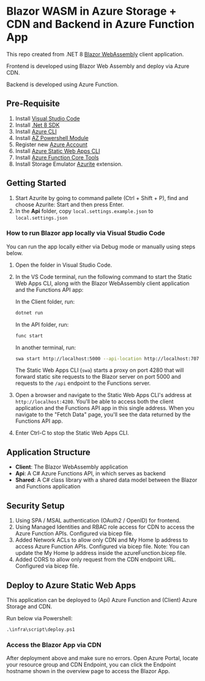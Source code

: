 # Blazor WASM in Azure Storage + CDN and Backend in Azure Function App

This repo created from .NET 8 [Blazor WebAssembly](https://docs.microsoft.com/aspnet/core/blazor/?view=aspnetcore-6.0#blazor-webassembly) client application.

Frontend is developed using Blazor Web Assembly and deploy via Azure CDN.

Backend is developed using Azure Function.

## Pre-Requisite
1. Install [Visual Studio Code](https://code.visualstudio.com/download)
2. Install [.Net 8 SDK](https://dotnet.microsoft.com/download)
3. Install [Azure CLI](https://learn.microsoft.com/en-us/cli/azure/install-azure-cli-windows?tabs=azure-cli)
4. Install [AZ Powershell Module](https://learn.microsoft.com/en-us/powershell/azure/install-azps-windows?tabs=powershell&pivots=windows-psgallery)
5. Register new [Azure Account](https://azure.microsoft.com/free/?ref=microsoft.com&utm_source=microsoft.com&utm_medium=docs&utm_campaign=visualstudio)
6. Install [Azure Static Web Apps CLI](https://www.npmjs.com/package/@azure/static-web-apps-cli)
7. Install [Azure Function Core Tools](https://go.microsoft.com/fwlink/?linkid=2174087)
8. Install Storage Emulator [Azurite](https://learn.microsoft.com/en-us/azure/storage/common/storage-use-azurite?tabs=visual-studio-code%2Cblob-storage#install-azurite) extension.

## Getting Started

1. Start Azurite by going to command pallete (Ctrl + Shift + P), find and choose Azurite: Start and then press Enter.
2. In the **Api** folder, copy `local.settings.example.json` to `local.settings.json`

### How to run Blazor app locally via Visual Studio Code 

You can run the app locally either via Debug mode or manually using steps below.

1. Open the folder in Visual Studio Code.

2. In the VS Code terminal, run the following command to start the Static Web Apps CLI, along with the Blazor WebAssembly client application and the Functions API app:

    In the Client folder, run:
    ```bash
    dotnet run
    ```

    In the API folder, run:
    ```bash
    func start
    ```

    In another terminal, run:
    ```bash
    swa start http://localhost:5000 --api-location http://localhost:7071
    ```

    The Static Web Apps CLI (`swa`) starts a proxy on port 4280 that will forward static site requests to the Blazor server on port 5000 and requests to the `/api` endpoint to the Functions server. 

3. Open a browser and navigate to the Static Web Apps CLI's address at `http://localhost:4280`. You'll be able to access both the client application and the Functions API app in this single address. When you navigate to the "Fetch Data" page, you'll see the data returned by the Functions API app.

4. Enter Ctrl-C to stop the Static Web Apps CLI.

## Application Structure

- **Client**: The Blazor WebAssembly application
- **Api**: A C# Azure Functions API, in which serves as backend
- **Shared**: A C# class library with a shared data model between the Blazor and Functions application

## Security Setup

1. Using SPA / MSAL authentication (OAuth2 / OpenID) for frontend.
2. Using Managed Identities and RBAC role access for CDN to access the Azure Function APIs. Configured via bicep file.
3. Added Network ACLs to allow only CDN and My Home Ip address to access Azure Function APIs. Configured via bicep file. Note: You can update the My Home Ip address inside the azureFunction.bicep file.
4. Added CORS to allow only request from the CDN endpoint URL. Configured via bicep file.

## Deploy to Azure Static Web Apps

This application can be deployed to (Api) Azure Function and (Client) Azure Storage and CDN.

Run below via Powershell: 

    .\infra\script\deploy.ps1

### Access the Blazor App via CDN

After deployment above and make sure no errors. Open Azure Portal, locate your resource group and CDN Endpoint, you can click the Endpoint hostname shown in the overview page to access the Blazor App.
